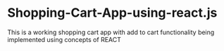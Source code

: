 # Shopping-Cart-App-using-react.js
This is a working shopping cart app with add to cart functionality being implemented using concepts of REACT 
